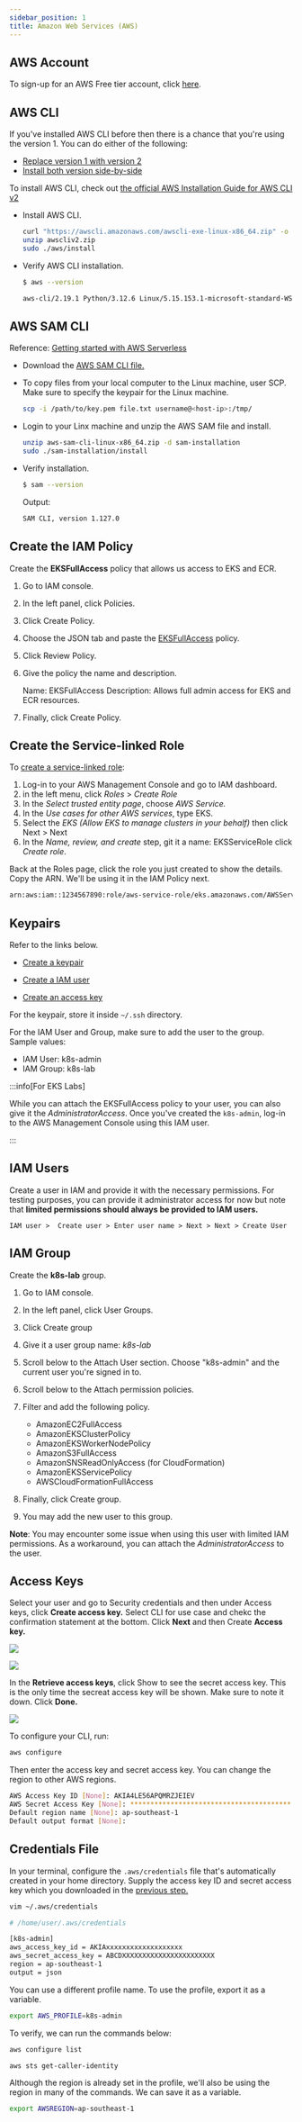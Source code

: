 ```yaml
---
sidebar_position: 1
title: Amazon Web Services (AWS)
---
```



## AWS Account 

To sign-up for an AWS Free tier account, click [here](https://aws.amazon.com/free/).


## AWS CLI 

If you've installed AWS CLI before then there is a chance that you're using the version 1. You can do either of the following:

- [Replace version 1 with version 2](https://docs.aws.amazon.com/cli/latest/userguide/cliv2-migration-instructions.html#cliv2-migration-instructions-migrate) 
- [Install both version side-by-side](https://docs.aws.amazon.com/cli/latest/userguide/cliv2-migration-instructions.html#cliv2-migration-instructions-migrate)

To install AWS CLI, check out [the official AWS Installation Guide for AWS CLI v2](https://docs.aws.amazon.com/cli/latest/userguide/getting-started-install.html)

- Install AWS CLI. 

    ```bash
    curl "https://awscli.amazonaws.com/awscli-exe-linux-x86_64.zip" -o "awscliv2.zip"
    unzip awscliv2.zip
    sudo ./aws/install 
    ```

- Verify AWS CLI installation.

    ```bash
    $ aws --version

    aws-cli/2.19.1 Python/3.12.6 Linux/5.15.153.1-microsoft-standard-WSL2 exe/x86_64.ubuntu.22  
    ```

## AWS SAM CLI 

Reference: [Getting started with AWS Serverless](https://docs.aws.amazon.com/serverless-application-model/latest/developerguide/serverless-getting-started.html)

- Download the [AWS SAM CLI file.](https://docs.aws.amazon.com/serverless-application-model/latest/developerguide/serverless-getting-started.html)

- To copy files from your local computer to the Linux machine, user SCP. Make sure to specify the keypair for the Linux machine.

    ```bash
    scp -i /path/to/key.pem file.txt username@<host-ip>:/tmp/ 
    ```

- Login to your Linx machine and unzip the AWS SAM file and install.

    ```bash
    unzip aws-sam-cli-linux-x86_64.zip -d sam-installation  
    sudo ./sam-installation/install
    ```

- Verify installation.

    ```bash
    $ sam --version
    ```

    Output:

    ```bash
    SAM CLI, version 1.127.0  
    ```




## Create the IAM Policy

Create the **EKSFullAccess** policy that allows us access to EKS and ECR.

1. Go to IAM console.
2. In the left panel, click Policies.
3. Click Create Policy.
4. Choose the JSON tab and paste the [EKSFullAccess](EKSFullAccess.json) policy.
5. Click Review Policy.
6. Give the policy the name and description.

    Name: EKSFullAccess
    Description: Allows full admin access for EKS and ECR resources.

7. Finally, click Create Policy.


## Create the Service-linked Role

To [create a service-linked role](https://us-east-1.console.aws.amazon.com/iamv2/home#/roles):

1. Log-in to your AWS Management Console and go to IAM dashboard.
2. in the left menu, click *Roles* > *Create Role*
3. In the *Select trusted entity page*, choose *AWS Service.*
4. In the *Use cases for other AWS services*, type EKS.
5. Select the *EKS (Allow EKS to manage clusters in your behalf)* then click Next > Next
6. In the *Name, review, and create* step, git it a name: EKSServiceRole click *Create role*.

Back at the Roles page, click the role you just created to show the details. Copy the ARN. We'll be using it in the IAM Policy next.

```bash
arn:aws:iam::1234567890:role/aws-service-role/eks.amazonaws.com/AWSServiceRoleForAmazonEKS 
```


## Keypairs

Refer to the links below.

- [Create a keypair](https://docs.aws.amazon.com/AWSEC2/latest/UserGuide/create-key-pairs.html)

- [Create a IAM user](https://www.techrepublic.com/article/how-to-create-an-administrator-iam-user-and-group-in-aws/)

- [Create an access key](https://docs.aws.amazon.com/IAM/latest/UserGuide/id_credentials_access-keys.html#Using_CreateAccessKey)

For the keypair, store it inside `~/.ssh` directory.

For the IAM User and Group, make sure to add the user to the group. Sample values:

- IAM User: k8s-admin
- IAM Group: k8s-lab


:::info[For EKS Labs]

While you can attach the EKSFullAccess policy to your user, you can also give it the *AdministratorAccess*. Once you've created the `k8s-admin`, log-in to the AWS Management Console using this IAM user.

:::


## IAM Users 

Create a user in IAM and provide it with the necessary permissions. For testing purposes, you can provide it administrator access for now but note that **limited permissions should always be provided to IAM users.**

```
IAM user >  Create user > Enter user name > Next > Next > Create User 
```

## IAM Group

Create the **k8s-lab** group.

1. Go to IAM console.
2. In the left panel, click User Groups.
3. Click Create group
4. Give it a user group name: *k8s-lab*
5. Scroll below to the Attach User section. Choose "k8s-admin" and the current user you're signed in to.
6. Scroll below to the Attach permission policies.
7. Filter and add the following policy.

    - AmazonEC2FullAccess
    - AmazonEKSClusterPolicy
    - AmazonEKSWorkerNodePolicy
    - AmazonS3FullAccess
    - AmazonSNSReadOnlyAccess (for CloudFormation)
    - AmazonEKSServicePolicy
    - AWSCloudFormationFullAccess
    <!-- - IAMReadOnlyAccess -->

8. Finally, click Create group.
9. You may add the new user to this group.

**Note**: You may encounter some issue when using this user with limited IAM permissions. As a workaround, you can attach the *AdministratorAccess* to the user.


## Access Keys

Select your user and go to Security credentials and then under Access keys, click **Create access key.** Select CLI for use case and chekc the confirmation statement at the bottom. Click **Next** and then Create **Access key.**

<div class='img-center'>

![](/img/docs/1102-aws-sam-auth-cli.png)

</div>

<div class='img-center'>

![](/img/docs/1102-aws-sam-auth-cli-create-access-key.png)

</div>

In the **Retrieve access keys**, click Show to see the secret access key. This is the only time the secreat access key will be shown. Make sure to note it down. Click **Done.**

<div class='img-center'>

![](/img/docs/1102-aws-sam-auth-cli-create-access-key-show-secret-access-key.png)

</div>


To configure your CLI, run:

```bash
aws configure  
```

Then enter the access key and secret access key. You can change the region to other AWS regions.

```bash
AWS Access Key ID [None]: AKIA4LE56APQMRZJEIEV
AWS Secret Access Key [None]: ****************************************
Default region name [None]: ap-southeast-1
Default output format [None]: 
```


## Credentials File

In your terminal, configure the `.aws/credentials` file that's automatically created in your home directory. Supply the access key ID and secret access key which you downloaded in the [previous step.](#create-the-iam-user-access-key-and-keypair)

```bash
vim ~/.aws/credentials 
```

```bash
# /home/user/.aws/credentials

[k8s-admin]
aws_access_key_id = AKIAxxxxxxxxxxxxxxxxxxx
aws_secret_access_key = ABCDXXXXXXXXXXXXXXXXXXXXXXX
region = ap-southeast-1
output = json
``` 

You can use a different profile name. To use the profile, export it as a variable.

```bash
export AWS_PROFILE=k8s-admin
```

To verify, we can run the commands below:

```bash
aws configure list 
```
```bash
aws sts get-caller-identity 
```

Although the region is already set in the profile, we'll also be using the region in many of the commands. We can save it as a variable.

```bash
export AWSREGION=ap-southeast-1 
```